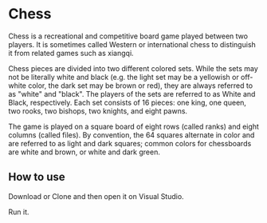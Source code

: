 # Chess
Chess is a recreational and competitive board game played between two players. It is sometimes called Western or international chess to distinguish it from related games such as xiangqi.

Chess pieces are divided into two different colored sets. While the sets may not be literally white and black (e.g. the light set may be a yellowish or off-white color, the dark set may be brown or red), they are always referred to as "white" and "black". The players of the sets are referred to as White and Black, respectively. Each set consists of 16 pieces: one king, one queen, two rooks, two bishops, two knights, and eight pawns.

The game is played on a square board of eight rows (called ranks) and eight columns (called files). By convention, the 64 squares alternate in color and are referred to as light and dark squares; common colors for chessboards are white and brown, or white and dark green.

## How to use
Download or Clone and then open it on Visual Studio.

Run it.
